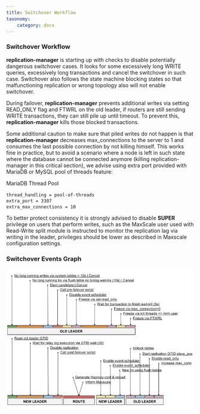 ```yaml
---
title: Switchover Workflow
taxonomy:
    category: docs
---
```

### Switchover Workflow

**replication-manager** is starting up with checks to disable potentially dangerous switchover cases. It looks for some excessively long WRITE queries, excessively long transactions and cancel the switchover in such case. Switchover also follows the state machine blocking states so that malfunctioning replication or wrong topology also will not enable switchover.  

During failover, **replication-manager** prevents additional writes via setting READ_ONLY flag and FTWRL on the old leader, if routers are still sending WRITE transactions, they can still pile up until timeout. To prevent this, **replication-manager** kills those blocked transactions.

Some additional caution to make sure that piled writes do not happen is that **replication-manager**  decreases max_connections to the server to 1 and consumes the last possible connection by not killing himself. This works fine in practice, but to avoid a scenario where a node is left in such state where the database cannot be connected anymore (killing replication-manager in this critical section), we advise using extra port provided with MariaDB or MySQL pool of threads feature:

MariaDB Thread Pool
```
thread_handling = pool-of-threads  
extra_port = 3307   
extra_max_connections = 10
```   

To better protect consistency it is strongly advised to disable **SUPER** privilege on users that perform writes, such as the MaxScale user used with Read-Write split module is instructed to monitor the replication lag via writing in the leader, privileges should be lower as described in Maxscale configuration settings.

### Switchover Events Graph

![switchover](/images/switchover.png)
